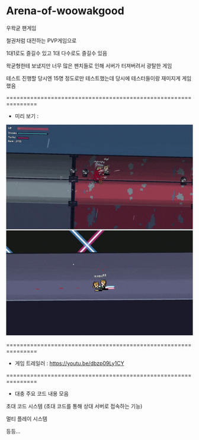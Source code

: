 # Arena-of-woowakgood


우왁굳 팬게임

철권처럼 대전하는 PVP게임으로

1대1로도 즐길수 있고 1대 다수로도 즐길수 있음

왁굳형한테 보냈지만 너무 많은 팬치들로 인해 서버가 터져버려서 광탈한 게임

테스트 진행할 당시엔 15명 정도로만 테스트했는데 당시에 테스터들이랑 재미지게 게임 했음

===============================================================

- 미리 보기 : 

![preview_1](imgs/preview_1.gif)
![preview_2](imgs/preview_2.gif)

===============================================================

- 게임 트레일러 : 
https://youtu.be/dbzp09Ly1CY

===============================================================

- 대충 주요 코드 내용 모음

초대 코드 시스템 (초대 코드를 통해 상대 서버로 접속하는 기능)

멀티 플레이 시스템

등등...
